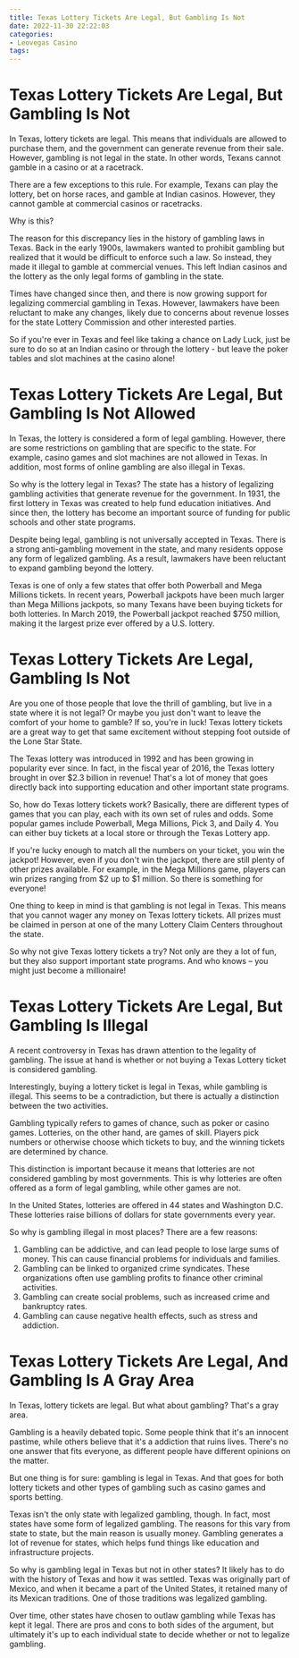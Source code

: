 ```yaml
---
title: Texas Lottery Tickets Are Legal, But Gambling Is Not
date: 2022-11-30 22:22:03
categories:
- Leovegas Casino
tags:
---
```



#  Texas Lottery Tickets Are Legal, But Gambling Is Not

In Texas, lottery tickets are legal. This means that individuals are allowed to purchase them, and the government can generate revenue from their sale. However, gambling is not legal in the state. In other words, Texans cannot gamble in a casino or at a racetrack.

There are a few exceptions to this rule. For example, Texans can play the lottery, bet on horse races, and gamble at Indian casinos. However, they cannot gamble at commercial casinos or racetracks.

Why is this?

The reason for this discrepancy lies in the history of gambling laws in Texas. Back in the early 1900s, lawmakers wanted to prohibit gambling but realized that it would be difficult to enforce such a law. So instead, they made it illegal to gamble at commercial venues. This left Indian casinos and the lottery as the only legal forms of gambling in the state.

Times have changed since then, and there is now growing support for legalizing commercial gambling in Texas. However, lawmakers have been reluctant to make any changes, likely due to concerns about revenue losses for the state Lottery Commission and other interested parties.

So if you're ever in Texas and feel like taking a chance on Lady Luck, just be sure to do so at an Indian casino or through the lottery - but leave the poker tables and slot machines at the casino alone!

#  Texas Lottery Tickets Are Legal, But Gambling Is Not Allowed

In Texas, the lottery is considered a form of legal gambling. However, there are some restrictions on gambling that are specific to the state. For example, casino games and slot machines are not allowed in Texas. In addition, most forms of online gambling are also illegal in Texas.

So why is the lottery legal in Texas? The state has a history of legalizing gambling activities that generate revenue for the government. In 1931, the first lottery in Texas was created to help fund education initiatives. And since then, the lottery has become an important source of funding for public schools and other state programs.

Despite being legal, gambling is not universally accepted in Texas. There is a strong anti-gambling movement in the state, and many residents oppose any form of legalized gambling. As a result, lawmakers have been reluctant to expand gambling beyond the lottery.

Texas is one of only a few states that offer both Powerball and Mega Millions tickets. In recent years, Powerball jackpots have been much larger than Mega Millions jackpots, so many Texans have been buying tickets for both lotteries. In March 2019, the Powerball jackpot reached $750 million, making it the largest prize ever offered by a U.S. lottery.

#  Texas Lottery Tickets Are Legal, Gambling Is Not

Are you one of those people that love the thrill of gambling, but live in a state where it is not legal? Or maybe you just don't want to leave the comfort of your home to gamble? If so, you're in luck! Texas lottery tickets are a great way to get that same excitement without stepping foot outside of the Lone Star State.

The Texas lottery was introduced in 1992 and has been growing in popularity ever since. In fact, in the fiscal year of 2016, the Texas lottery brought in over $2.3 billion in revenue! That's a lot of money that goes directly back into supporting education and other important state programs.

So, how do Texas lottery tickets work? Basically, there are different types of games that you can play, each with its own set of rules and odds. Some popular games include Powerball, Mega Millions, Pick 3, and Daily 4. You can either buy tickets at a local store or through the Texas Lottery app.

If you're lucky enough to match all the numbers on your ticket, you win the jackpot! However, even if you don't win the jackpot, there are still plenty of other prizes available. For example, in the Mega Millions game, players can win prizes ranging from $2 up to $1 million. So there is something for everyone!

One thing to keep in mind is that gambling is not legal in Texas. This means that you cannot wager any money on Texas lottery tickets. All prizes must be claimed in person at one of the many Lottery Claim Centers throughout the state.

So why not give Texas lottery tickets a try? Not only are they a lot of fun, but they also support important state programs. And who knows – you might just become a millionaire!

#  Texas Lottery Tickets Are Legal, But Gambling Is Illegal

A recent controversy in Texas has drawn attention to the legality of gambling. The issue at hand is whether or not buying a Texas Lottery ticket is considered gambling.

Interestingly, buying a lottery ticket is legal in Texas, while gambling is illegal. This seems to be a contradiction, but there is actually a distinction between the two activities.

Gambling typically refers to games of chance, such as poker or casino games. Lotteries, on the other hand, are games of skill. Players pick numbers or otherwise choose which tickets to buy, and the winning tickets are determined by chance.

This distinction is important because it means that lotteries are not considered gambling by most governments. This is why lotteries are often offered as a form of legal gambling, while other games are not.

In the United States, lotteries are offered in 44 states and Washington D.C. These lotteries raise billions of dollars for state governments every year.

So why is gambling illegal in most places? There are a few reasons:

1) Gambling can be addictive, and can lead people to lose large sums of money. This can cause financial problems for individuals and families.
2) Gambling can be linked to organized crime syndicates. These organizations often use gambling profits to finance other criminal activities.
3) Gambling can create social problems, such as increased crime and bankruptcy rates.
4) Gambling can cause negative health effects, such as stress and addiction.

#  Texas Lottery Tickets Are Legal, And Gambling Is A Gray Area

In Texas, lottery tickets are legal. But what about gambling? That's a gray area.

Gambling is a heavily debated topic. Some people think that it's an innocent pastime, while others believe that it's a addiction that ruins lives. There's no one answer that fits everyone, as different people have different opinions on the matter.

But one thing is for sure: gambling is legal in Texas. And that goes for both lottery tickets and other types of gambling such as casino games and sports betting.

Texas isn't the only state with legalized gambling, though. In fact, most states have some form of legalized gambling. The reasons for this vary from state to state, but the main reason is usually money. Gambling generates a lot of revenue for states, which helps fund things like education and infrastructure projects.

So why is gambling legal in Texas but not in other states? It likely has to do with the history of Texas and how it was settled. Texas was originally part of Mexico, and when it became a part of the United States, it retained many of its Mexican traditions. One of those traditions was legalized gambling.

Over time, other states have chosen to outlaw gambling while Texas has kept it legal. There are pros and cons to both sides of the argument, but ultimately it's up to each individual state to decide whether or not to legalize gambling.